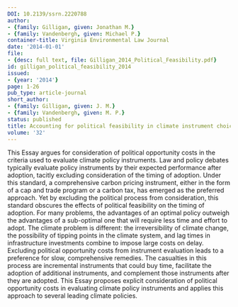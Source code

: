 ```yaml
---
DOI: 10.2139/ssrn.2220788
author:
- {family: Gilligan, given: Jonathan M.}
- {family: Vandenbergh, given: Michael P.}
container-title: Virginia Environmental Law Journal
date: '2014-01-01'
file:
- {desc: full text, file: Gilligan_2014_Political_Feasibility.pdf}
id: gilligan_political_feasibility_2014
issued:
- {year: '2014'}
page: 1-26
pub_type: article-journal
short_author:
- {family: Gilligan, given: J. M.}
- {family: Vandenbergh, given: M. P.}
status: published
title: Accounting for political feasibility in climate instrument choice
volume: '32'
---
```

This Essay argues for consideration of political opportunity costs in the criteria used to evaluate climate policy instruments. Law and policy debates typically evaluate policy instruments by their expected performance after adoption, tacitly excluding consideration of the timing of adoption. Under this standard, a comprehensive carbon pricing instrument, either in the form of a cap and trade program or a carbon tax, has emerged as the preferred approach. Yet by excluding the political process from consideration, this standard obscures the effects of political feasibility on the timing of adoption. For many problems, the advantages of an optimal policy outweigh the advantages of a sub-optimal one that will require less time and effort to adopt. The climate problem is different: the irreversibility of climate change, the possibility of tipping points in the climate system, and lag times in infrastructure investments combine to impose large costs on delay. Excluding political opportunity costs from instrument evaluation leads to a preference for slow, comprehensive remedies. The casualties in this process are incremental instruments that could buy time, facilitate the adoption of additional instruments, and complement those instruments after they are adopted. This Essay proposes explicit consideration of political opportunity costs in evaluating climate policy instruments and applies this approach to several leading climate policies.
